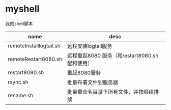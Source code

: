 # myshell
我的shell脚本

| name                    | desc                                          |
|-------------------------|-----------------------------------------------|
| remoteInstalllogtail.sh | 远程安装logtail服务                           |
| remoteRestart8080.sh    | 远程重起8080 服务（和restart8080.sh配和使用） |
| restart8080.sh          | 重起8080服务                                  |
| rsync.sh                | 批量布署文件到服务器                          |
| rename.sh               | 批量重命名目录下所有文件，并按顺续排续        |
